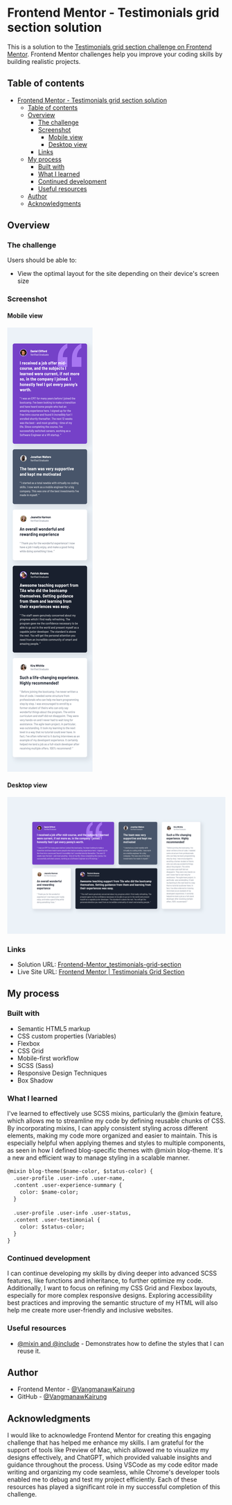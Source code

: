 # Frontend Mentor - Testimonials grid section solution

This is a solution to the [Testimonials grid section challenge on Frontend Mentor](https://www.frontendmentor.io/challenges/testimonials-grid-section-Nnw6J7Un7). Frontend Mentor challenges help you improve your coding skills by building realistic projects. 

## Table of contents

- [Frontend Mentor - Testimonials grid section solution](#frontend-mentor---testimonials-grid-section-solution)
  - [Table of contents](#table-of-contents)
  - [Overview](#overview)
    - [The challenge](#the-challenge)
    - [Screenshot](#screenshot)
      - [Mobile view](#mobile-view)
      - [Desktop view](#desktop-view)
    - [Links](#links)
  - [My process](#my-process)
    - [Built with](#built-with)
    - [What I learned](#what-i-learned)
    - [Continued development](#continued-development)
    - [Useful resources](#useful-resources)
  - [Author](#author)
  - [Acknowledgments](#acknowledgments)

## Overview

### The challenge

Users should be able to:

- View the optimal layout for the site depending on their device's screen size

### Screenshot

#### Mobile view
![](./sources/screenshots/Mobile%20view.png)

#### Desktop view
![](./sources/screenshots/Desktop%20view.png)

### Links

- Solution URL: [Frontend-Mentor_testimonials-grid-section](https://github.com/VangmanawKairung/Frontend-Mentor_testimonials-grid-section)
- Live Site URL: [Frontend Mentor | Testimonials Grid Section](https://vangmanawkairung.github.io/Frontend-Mentor_testimonials-grid-section/)

## My process

### Built with

- Semantic HTML5 markup
- CSS custom properties (Variables)
- Flexbox
- CSS Grid
- Mobile-first workflow
- SCSS (Sass)
- Responsive Design Techniques
- Box Shadow

### What I learned

I've learned to effectively use SCSS mixins, particularly the @mixin feature, which allows me to streamline my code by defining reusable chunks of CSS. By incorporating mixins, I can apply consistent styling across different elements, making my code more organized and easier to maintain. This is especially helpful when applying themes and styles to multiple components, as seen in how I defined blog-specific themes with @mixin blog-theme. It's a new and efficient way to manage styling in a scalable manner.

```
@mixin blog-theme($name-color, $status-color) {
  .user-profile .user-info .user-name,
  .content .user-experience-summary {
    color: $name-color;
  }

  .user-profile .user-info .user-status,
  .content .user-testimonial {
    color: $status-color;
  }
}
```

### Continued development

I can continue developing my skills by diving deeper into advanced SCSS features, like functions and inheritance, to further optimize my code. Additionally, I want to focus on refining my CSS Grid and Flexbox layouts, especially for more complex responsive designs. Exploring accessibility best practices and improving the semantic structure of my HTML will also help me create more user-friendly and inclusive websites.

### Useful resources

- [@mixin and @include](https://sass-lang.com/documentation/at-rules/mixin/) - Demonstrates how to define the styles that I can reuse it.

## Author

- Frontend Mentor - [@VangmanawKairung](https://www.frontendmentor.io/profile/VangmanawKairung)
- GitHub - [@VangmanawKairung](https://github.com/VangmanawKairung)

## Acknowledgments

I would like to acknowledge Frontend Mentor for creating this engaging challenge that has helped me enhance my skills. I am grateful for the support of tools like Preview of Mac, which allowed me to visualize my designs effectively, and ChatGPT, which provided valuable insights and guidance throughout the process. Using VSCode as my code editor made writing and organizing my code seamless, while Chrome's developer tools enabled me to debug and test my project efficiently. Each of these resources has played a significant role in my successful completion of this challenge.
